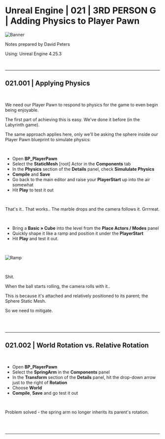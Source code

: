 # Unreal Engine | 021 | 3RD PERSON G | Adding Physics to Player Pawn

![Banner](https://user-images.githubusercontent.com/36719180/93958681-1a422980-fdab-11ea-8c2b-e665e08294da.png)


Notes prepared by David Peters

Using: Unreal Engine 4.25.3 

<br>

---

## 021.001 | Applying Physics

<br>

We need our Player Pawn to respond to physics for the game to even begin being enjoyable.

The first part of achieving this is easy. We've done it before (in the Labyrinth game). 

The same approach applies here, only we'll be asking the sphere inside our Player Pawn blueprint to simulate physics: 

<br>

- Open **BP_PlayerPawn**
- Select the **StaticMesh** [root] Actor in the **Components** tab
- In the **Physics** section of the **Details** panel, check **Simululate Physics**
- **Compile** and **Save**
- Go back to the main editor and raise your **PlayerStart** up into the air somewhat
- Hit **Play** to test it out

<br>

That's it.. That works.. The marble drops and the camera follows it. Grrrreat.

<br>

- Bring a **Basic » Cube** into the level from the **Place Actors / Modes** panel
- Quickly shape it like a ramp and position it under the **PlayerStart**
- Hit **Play** and test it out.

<br>

![Ramp](https://user-images.githubusercontent.com/36719180/94394501-fb340500-01b9-11eb-9228-350495a8b592.png)

<br>

Shit.

When the ball starts rolling, the camera rolls with it..

This is because it's attached and relatively positioned to its parent; the Sphere Static Mesh.

So we need to mitigate.

<br><br>

---

## 021.002 | World Rotation vs. Relative Rotation

<br>

- Open **BP_PlayerPawn**
- Select the **SpringArm** in the **Components** panel
- In the **Transform** section of the **Details** panel, hit the drop-down arrow just to the right of **Rotation**
- Choose **World**
- **Compile**, **Save** and go test it out

<br>

Problem solved - the spring arm no longer inherits its parent's rotation.

<br><br>

---


